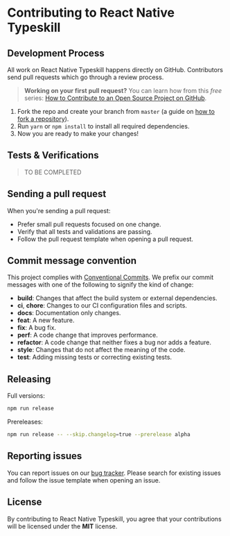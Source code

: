 
# Contributing to React Native Typeskill

## Development Process

All work on React Native Typeskill happens directly on GitHub. Contributors send pull requests which go through a review process.

> **Working on your first pull request?** You can learn how from this *free* series: [How to Contribute to an Open Source Project on GitHub](https://egghead.io/series/how-to-contribute-to-an-open-source-project-on-github).

1. Fork the repo and create your branch from `master` (a guide on [how to fork a repository](https://help.github.com/articles/fork-a-repo/)).
2. Run `yarn` or `npm install` to install all required dependencies.
3. Now you are ready to make your changes!

## Tests & Verifications

> TO BE COMPLETED

## Sending a pull request

When you're sending a pull request:

* Prefer small pull requests focused on one change.
* Verify that all tests and validations are passing.
* Follow the pull request template when opening a pull request.

## Commit message convention

This project complies with [Conventional Commits](https://www.conventionalcommits.org/en). We prefix our commit messages with one of the following to signify the kind of change:

* **build**: Changes that affect the build system or external dependencies.
* **ci**, **chore**: Changes to our CI configuration files and scripts.
* **docs**: Documentation only changes.
* **feat**: A new feature.
* **fix**: A bug fix.
* **perf**: A code change that improves performance.
* **refactor**: A code change that neither fixes a bug nor adds a feature.
* **style**: Changes that do not affect the meaning of the code.
* **test**: Adding missing tests or correcting existing tests.

## Releasing

Full versions:

```bash
npm run release
```

Prereleases:

```bash
npm run release -- --skip.changelog=true --prerelease alpha
```

## Reporting issues

You can report issues on our [bug tracker](https://github.com/jsamr/react-native-Typeskill/issues). Please search for existing issues and follow the issue template when opening an issue.

## License

By contributing to React Native Typeskill, you agree that your contributions will be licensed under the **MIT** license.
